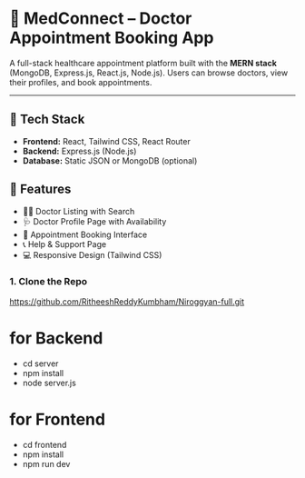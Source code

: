 # 🏥 MedConnect – Doctor Appointment Booking App

A full-stack healthcare appointment platform built with the **MERN stack** (MongoDB, Express.js, React.js, Node.js). Users can browse doctors, view their profiles, and book appointments.

---

## 🔧 Tech Stack

- **Frontend:** React, Tailwind CSS, React Router
- **Backend:** Express.js (Node.js)
- **Database:** Static JSON or MongoDB (optional)


## 🚀 Features

- 👨‍⚕️ Doctor Listing with Search
- 🩺 Doctor Profile Page with Availability
- 📅 Appointment Booking Interface
- 📞 Help & Support Page
- 💻 Responsive Design (Tailwind CSS)

### 1. Clone the Repo
https://github.com/RitheeshReddyKumbham/Niroggyan-full.git

# for Backend
- cd server
- npm install
- node server.js

# for Frontend
- cd frontend
- npm install
- npm run dev
